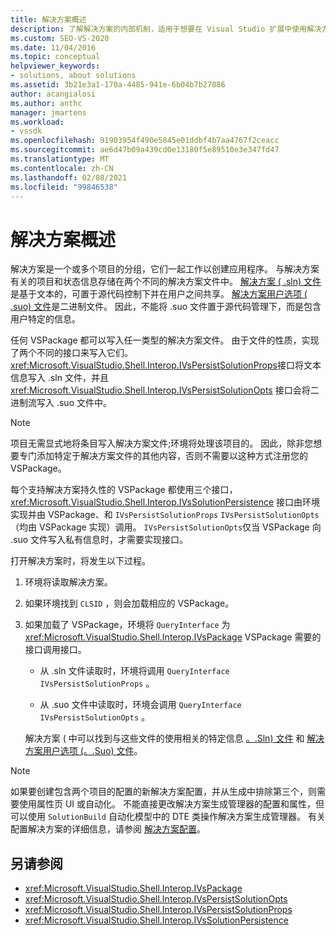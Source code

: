 ```yaml
---
title: 解决方案概述
description: 了解解决方案的内部机制，适用于想要在 Visual Studio 扩展中使用解决方案的扩展开发人员。
ms.custom: SEO-VS-2020
ms.date: 11/04/2016
ms.topic: conceptual
helpviewer_keywords:
- solutions, about solutions
ms.assetid: 3b21e3a1-170a-4485-941e-6b04b7b27886
author: acangialosi
ms.author: anthc
manager: jmartens
ms.workload:
- vssdk
ms.openlocfilehash: 91903954f490e5845e01ddbf4b7aa4767f2ceacc
ms.sourcegitcommit: ae6d47b09a439cd0e13180f5e89510e3e347fd47
ms.translationtype: MT
ms.contentlocale: zh-CN
ms.lasthandoff: 02/08/2021
ms.locfileid: "99846538"
---
```

# <a name="solutions-overview"></a>解决方案概述

解决方案是一个或多个项目的分组，它们一起工作以创建应用程序。 与解决方案有关的项目和状态信息存储在两个不同的解决方案文件中。 [解决方案 ( .sln) 文件](solution-dot-sln-file.md)是基于文本的，可置于源代码控制下并在用户之间共享。 [解决方案用户选项 ( .suo) 文件](solution-user-options-dot-suo-file.md)是二进制文件。 因此，不能将 .suo 文件置于源代码管理下，而是包含用户特定的信息。

任何 VSPackage 都可以写入任一类型的解决方案文件。 由于文件的性质，实现了两个不同的接口来写入它们。 <xref:Microsoft.VisualStudio.Shell.Interop.IVsPersistSolutionProps>接口将文本信息写入 .sln 文件，并且 <xref:Microsoft.VisualStudio.Shell.Interop.IVsPersistSolutionOpts> 接口会将二进制流写入 .suo 文件中。

> [!NOTE]
> 项目无需显式地将条目写入解决方案文件;环境将处理该项目的。 因此，除非您想要专门添加特定于解决方案文件的其他内容，否则不需要以这种方式注册您的 VSPackage。

每个支持解决方案持久性的 VSPackage 都使用三个接口， <xref:Microsoft.VisualStudio.Shell.Interop.IVsSolutionPersistence> 接口由环境实现并由 VSPackage、和 `IVsPersistSolutionProps` `IVsPersistSolutionOpts` （均由 VSPackage 实现）调用。 `IVsPersistSolutionOpts`仅当 VSPackage 向 .suo 文件写入私有信息时，才需要实现接口。

打开解决方案时，将发生以下过程。

1. 环境将读取解决方案。

2. 如果环境找到 `CLSID` ，则会加载相应的 VSPackage。

3. 如果加载了 VSPackage，环境将 `QueryInterface` 为 <xref:Microsoft.VisualStudio.Shell.Interop.IVsPackage> VSPackage 需要的接口调用接口。

   - 从 .sln 文件读取时，环境将调用 `QueryInterface` `IVsPersistSolutionProps` 。

   - 从 .suo 文件中读取时，环境会调用 `QueryInterface` `IVsPersistSolutionOpts` 。

   解决方案 ( 中可以找到与这些文件的使用相关的特定信息 [。.Sln) 文件](../../extensibility/internals/solution-dot-sln-file.md) 和 [解决方案用户选项 (。.Suo) 文件](../../extensibility/internals/solution-user-options-dot-suo-file.md)。

> [!NOTE]
> 如果要创建包含两个项目的配置的新解决方案配置，并从生成中排除第三个，则需要使用属性页 UI 或自动化。 不能直接更改解决方案生成管理器的配置和属性，但可以使用 `SolutionBuild` 自动化模型中的 DTE 类操作解决方案生成管理器。 有关配置解决方案的详细信息，请参阅 [解决方案配置](../../extensibility/internals/solution-configuration.md)。

## <a name="see-also"></a>另请参阅

- <xref:Microsoft.VisualStudio.Shell.Interop.IVsPackage>
- <xref:Microsoft.VisualStudio.Shell.Interop.IVsPersistSolutionOpts>
- <xref:Microsoft.VisualStudio.Shell.Interop.IVsPersistSolutionProps>
- <xref:Microsoft.VisualStudio.Shell.Interop.IVsSolutionPersistence>
